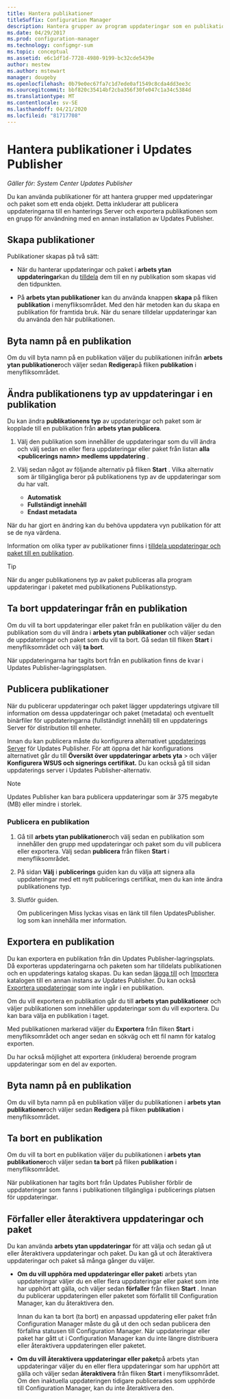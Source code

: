 ```yaml
---
title: Hantera publikationer
titleSuffix: Configuration Manager
description: Hantera grupper av program uppdateringar som en publikation med System Center Updates Publisher
ms.date: 04/29/2017
ms.prod: configuration-manager
ms.technology: configmgr-sum
ms.topic: conceptual
ms.assetid: e6c1df1d-7728-4980-9199-bc32cde5439e
author: mestew
ms.author: mstewart
manager: dougeby
ms.openlocfilehash: 0b79e0ec67fa7c1d7ede0af1549c8cda4dd3ee3c
ms.sourcegitcommit: bbf820c35414bf2cba356f30fe047c1a34c5384d
ms.translationtype: MT
ms.contentlocale: sv-SE
ms.lasthandoff: 04/21/2020
ms.locfileid: "81717708"
---
```

# <a name="manage-publications-in-updates-publisher"></a>Hantera publikationer i Updates Publisher

*Gäller för: System Center Updates Publisher*

Du kan använda publikationer för att hantera grupper med uppdateringar och paket som ett enda objekt. Detta inkluderar att publicera uppdateringarna till en hanterings Server och exportera publikationen som en grupp för användning med en annan installation av Updates Publisher.

## <a name="create-publications"></a>Skapa publikationer
Publikationer skapas på två sätt:

-   När du hanterar uppdateringar och paket i **arbets ytan uppdateringar**kan du [tilldela](manage-updates-with-updates-publisher.md#assign-updates-and-bundles-to-a-publication) dem till en ny publikation som skapas vid den tidpunkten.

-   På **arbets ytan publikationer** kan du använda knappen **skapa** på fliken **publikation** i menyfliksområdet. Med den här metoden kan du skapa en publikation för framtida bruk. När du senare tilldelar uppdateringar kan du använda den här publikationen.

## <a name="rename-a-publication"></a>Byta namn på en publikation
Om du vill byta namn på en publikation väljer du publikationen inifrån **arbets ytan publikationer**och väljer sedan **Redigera**på fliken **publikation** i menyfliksområdet.

## <a name="change-the-publication-type-of-updates-in-a-publication"></a>Ändra publikationens typ av uppdateringar i en publikation
Du kan ändra **publikationens typ** av uppdateringar och paket som är kopplade till en publikation från **arbets ytan publicera**.

1. Välj den publikation som innehåller de uppdateringar som du vill ändra och välj sedan en eller flera uppdateringar eller paket från listan **alla &lt;publicerings namn> medlems uppdatering** .

2. Välj sedan något av följande alternativ på fliken **Start** . Vilka alternativ som är tillgängliga beror på publikationens typ av de uppdateringar som du har valt.

   -   **Automatisk**
   -   **Fullständigt innehåll**
   -   **Endast metadata**

När du har gjort en ändring kan du behöva uppdatera vyn publikation för att se de nya värdena.

Information om olika typer av publikationer finns i [tilldela uppdateringar och paket till en publikation](manage-updates-with-updates-publisher.md#assign-updates-and-bundles-to-a-publication).

> [!TIP]    
> När du anger publikationens typ av paket publiceras alla program uppdateringar i paketet med publikationens Publikationstyp.

## <a name="remove-updates-from-a-publication"></a>Ta bort uppdateringar från en publikation
Om du vill ta bort uppdateringar eller paket från en publikation väljer du den publikation som du vill ändra i **arbets ytan publikationer** och väljer sedan de uppdateringar och paket som du vill ta bort. Gå sedan till fliken **Start** i menyfliksområdet och välj **ta bort**.

När uppdateringarna har tagits bort från en publikation finns de kvar i Updates Publisher-lagringsplatsen.

## <a name="publish-publications"></a>Publicera publikationer
När du publicerar uppdateringar och paket lägger uppdaterings utgivare till information om dessa uppdateringar och paket (metadata) och eventuellt binärfiler för uppdateringarna (fullständigt innehåll) till en uppdaterings Server för distribution till enheter.

Innan du kan publicera måste du konfigurera alternativet [uppdaterings Server](updates-publisher-options.md#update-server) för Updates Publisher. För att öppna det här konfigurations alternativet går du till **Översikt över** **uppdateringar arbets yta** &gt; och väljer **Konfigurera WSUS och signerings certifikat.** Du kan också gå till sidan uppdaterings server i Updates Publisher-alternativ.

> [!NOTE]   
> Updates Publisher kan bara publicera uppdateringar som är 375 megabyte (MB) eller mindre i storlek.

### <a name="to-publish-a-publication"></a>Publicera en publikation

1. Gå till **arbets ytan publikationer**och välj sedan en publikation som innehåller den grupp med uppdateringar och paket som du vill publicera eller exportera. Välj sedan **publicera** från fliken **Start** i menyfliksområdet.

2. På sidan **Välj** i **publicerings** guiden kan du välja att signera alla uppdateringar med ett nytt publicerings certifikat, men du kan inte ändra publikationens typ.

3. Slutför guiden.

   Om publiceringen Miss lyckas visas en länk till filen UpdatesPublisher. log som kan innehålla mer information.

## <a name="export-a-publication"></a>Exportera en publikation
Du kan exportera en publikation från din Updates Publisher-lagringsplats. Då exporteras uppdateringarna och paketen som har tilldelats publikationen och en uppdaterings katalog skapas. Du kan sedan [lägga till](updates-publisher-catalogs.md#add-software-update-catalogs) och [Importera](updates-publisher-catalogs.md#import-updates) katalogen till en annan instans av Updates Publisher. Du kan också [Exportera uppdateringar](manage-updates-with-updates-publisher.md#export-updates) som inte ingår i en publikation.

Om du vill exportera en publikation går du till **arbets ytan publikationer** och väljer publikationen som innehåller uppdateringar som du vill exportera. Du kan bara välja en publikation i taget.

Med publikationen markerad väljer du **Exportera** från fliken **Start** i menyfliksområdet och anger sedan en sökväg och ett fil namn för katalog exporten.

Du har också möjlighet att exportera (inkludera) beroende program uppdateringar som en del av exporten.

## <a name="rename-a-publication"></a>Byta namn på en publikation
Om du vill byta namn på en publikation väljer du publikationen i **arbets ytan publikationer**och väljer sedan **Redigera** på fliken **publikation** i menyfliksområdet.

## <a name="delete-a-publication"></a>Ta bort en publikation
Om du vill ta bort en publikation väljer du publikationen i **arbets ytan publikationer**och väljer sedan **ta bort** på fliken **publikation** i menyfliksområdet.

När publikationen har tagits bort från Updates Publisher förblir de uppdateringar som fanns i publikationen tillgängliga i publicerings platsen för uppdateringar.

## <a name="expire-or-reactivate-updates-and-bundles"></a>Förfaller eller återaktivera uppdateringar och paket
Du kan använda **arbets ytan uppdateringar** för att välja och sedan gå ut eller återaktivera uppdateringar och paket. Du kan gå ut och återaktivera uppdateringar och paket så många gånger du väljer.

-   **Om du vill upphöra med uppdateringar eller paket**i arbets ytan uppdateringar väljer du en eller flera uppdateringar eller paket som inte har upphört att gälla, och väljer sedan **förfaller** från fliken **Start** . Innan du publicerar uppdateringen eller paketet som förfallit till Configuration Manager, kan du återaktivera den.

    Innan du kan ta bort (ta bort) en anpassad uppdatering eller paket från Configuration Manager måste du gå ut den och sedan publicera den förfallna statusen till Configuration Manager. När uppdateringar eller paket har gått ut i Configuration Manager kan du inte längre distribuera eller återaktivera uppdateringen eller paketet.

-   **Om du vill återaktivera uppdateringar eller paket**på arbets ytan uppdateringar väljer du en eller flera uppdateringar som har upphört att gälla och väljer sedan **återaktivera** från fliken **Start** i menyfliksområdet. Om den inaktuella uppdateringen tidigare publicerades som upphörde till Configuration Manager, kan du inte återaktivera den.
